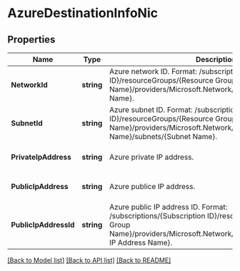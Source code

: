 # AzureDestinationInfoNic

## Properties
Name | Type | Description | Notes
------------ | ------------- | ------------- | -------------
**NetworkId** | **string** | Azure network ID. Format: /subscriptions/{Subscription ID}/resourceGroups/{Resource Group Name}/providers/Microsoft.Network/virtualNetworks/{Network Name}. | [optional] [default to null]
**SubnetId** | **string** | Azure subnet ID. Format: /subscriptions/{Subscription ID}/resourceGroups/{Resource Group Name}/providers/Microsoft.Network/virtualNetworks/{Network Name}/subnets/{Subnet Name}. | [optional] [default to null]
**PrivateIpAddress** | **string** | Azure private IP address. | [optional] [default to null]
**PublicIpAddress** | **string** | Azure publice IP address. | [optional] [default to null]
**PublicIpAddressId** | **string** | Azure public IP address ID. Format: /subscriptions/{Subscription ID}/resourceGroups/{Resource Group Name}/providers/Microsoft.Network/publicIPAddresses/{Public IP Address Name}. | [optional] [default to null]

[[Back to Model list]](../README.md#documentation-for-models) [[Back to API list]](../README.md#documentation-for-api-endpoints) [[Back to README]](../README.md)

